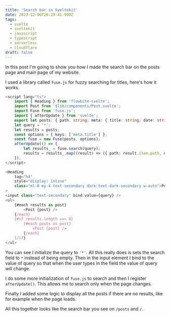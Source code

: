 ```yaml
---
title: 'Search bar in Sveltekit'
date: 2023-12-06T20:29:41.990Z
tags:
  - svelte
  - sveltekit
  - javascript
  - typescript
  - serverless
  - cloudflare
draft: false
---
```


In this post I'm going to show you how I made the search bar on the posts page
and main page of my website.

I used a library called `fuse.js` for fuzzy searching for titles, here's how it
works.

```typescript
<script lang="ts">
	import { Heading } from 'flowbite-svelte';
	import Post from '$lib/components/Post.svelte';
	import Fuse from 'fuse.js';
	import { afterUpdate } from 'svelte';
	export let posts: { path: string; meta: { title: string; date: string } }[];
	let query = '*';
	let results = posts;
	const options = { keys: ['meta.title'] };
	const fuse = new Fuse(posts, options);
	afterUpdate(() => {
		let results_ = fuse.search(query);
		results = results_.map((result) => ({ path: result.item.path, meta: result.item.meta }));
	});
</script>

<Heading
	tag="h4"
	style="display: inline"
	class="ml-8 my-4 text-secondary dark:text-dark-secondary w-auto">Posts</Heading
>
<input class="text-secondary" bind:value={query} />
<ul>
	{#each results as post}
		<Post {post} />
	{/each}
	{#if results.length === 0}
		{#each posts as post}
			<Post {post} />
		{/each}
	{/if}
</ul>
```

You can see I initialize the query to `'*'`. All this really does is sets the
search field to `*` instead of being empty. Then in the input element I bind to
the value of query so that when the user types in the field the value of query
will change.

I do some more initialization of `fuse.js` to search and then I register
`afterUpdate()`. This allows me to search only when the page changes.

Finally I added some logic to display all the posts if there are no results,
like for example when the page loads.

All this together looks like the search bar you see on `/posts` and `/`.
